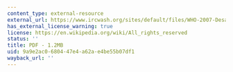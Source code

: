 ```yaml
---
content_type: external-resource
external_url: https://www.ircwash.org/sites/default/files/WHO-2007-Desalination.pdf
has_external_license_warning: true
license: https://en.wikipedia.org/wiki/All_rights_reserved
status: ''
title: PDF - 1.2MB
uid: 9a9e2ac0-6804-47e4-a62a-e4be55b07df1
wayback_url: ''
---
```

